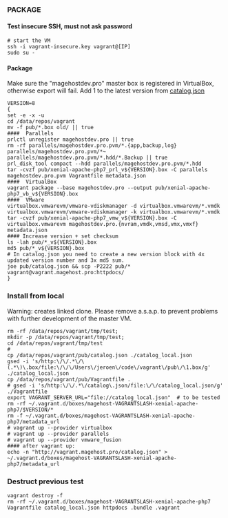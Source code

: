 ### PACKAGE

#### Test insecure SSH, must not ask password
```
# start the VM
ssh -i vagrant-insecure.key vagrant@[IP]
sudo su -
```

#### Package
Make sure the "magehostdev.pro" master box is registered in VirtualBox, otherwise export will fail.
Add 1 to the latest version from [catalog.json](http://vagrant.magehost.pro/catalog.json)
```
VERSION=8
{
set -e -x -u
cd /data/repos/vagrant
mv -f pub/*.box old/ || true
####  Parallels
prlctl unregister magehostdev.pro || true
rm -rf parallels/magehostdev.pro.pvm/*.{app,backup,log} parallels/magehostdev.pro.pvm/*~ parallels/magehostdev.pro.pvm/*.hdd/*.Backup || true
prl_disk_tool compact --hdd parallels/magehostdev.pro.pvm/*.hdd
tar -cvzf pub/xenial-apache-php7_prl_v${VERSION}.box -C parallels magehostdev.pro.pvm Vagrantfile metadata.json
####  VirtualBox
vagrant package --base magehostdev.pro --output pub/xenial-apache-php7_vb_v${VERSION}.box
####  VMware
virtualbox.vmwarevm/vmware-vdiskmanager -d virtualbox.vmwarevm/*.vmdk
virtualbox.vmwarevm/vmware-vdiskmanager -k virtualbox.vmwarevm/*.vmdk
tar -cvzf pub/xenial-apache-php7_vmw_v${VERSION}.box -C virtualbox.vmwarevm magehostdev.pro.{nvram,vmdk,vmsd,vmx,vmxf} metadata.json
#### Increase version + set checksum
ls -lah pub/*_v${VERSION}.box
md5 pub/*_v${VERSION}.box
# In catalog.json you need to create a new version block with 4x updated version number and 3x md5 sum.
joe pub/catalog.json && scp -P2222 pub/* vagrant@vagrant.magehost.pro:httpdocs/
}
```

### Install from local
Warning: creates linked clone. Please remove a.s.a.p. to prevent problems with further development of the master VM.
```
rm -rf /data/repos/vagrant/tmp/test; 
mkdir -p /data/repos/vagrant/tmp/test; 
cd /data/repos/vagrant/tmp/test
#
cp /data/repos/vagrant/pub/catalog.json ./catalog_local.json
gsed -i 's/http:\/\/.*\/\(.*\)\.box/file:\/\/\/Users\/jeroen\/code\/vagrant\/pub\/\1.box/g' ./catalog_local.json
cp /data/repos/vagrant/pub/Vagrantfile .
# gsed -i 's/http:\/\/.*\/catalog\.json/file:\/\/catalog_local.json/g' ./Vagrantfile
export VAGRANT_SERVER_URL="file://catalog_local.json"  # to be tested 
rm -rf ~/.vagrant.d/boxes/magehost-VAGRANTSLASH-xenial-apache-php7/$VERSION/*
rm -f ~/.vagrant.d/boxes/magehost-VAGRANTSLASH-xenial-apache-php7/metadata_url
# vagrant up --provider virtualbox
# vagrant up --provider parallels
# vagrant up --provider vmware_fusion
#### after vagrant up:
echo -n "http://vagrant.magehost.pro/catalog.json" > ~/.vagrant.d/boxes/magehost-VAGRANTSLASH-xenial-apache-php7/metadata_url
```

### Destruct previous test
```
vagrant destroy -f
rm -rf ~/.vagrant.d/boxes/magehost-VAGRANTSLASH-xenial-apache-php7 Vagrantfile catalog_local.json httpdocs .bundle .vagrant
```
